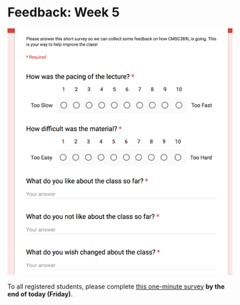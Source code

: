 # Feedback: Week 5

[![Feedback Survey](../../media/feedback/feedback-extended-no-cl.png)](http://ter.ps/389L6)

To all registered students, please complete [this one-minute survey](http://ter.ps/389L6) **by the end of today (Friday)**.
